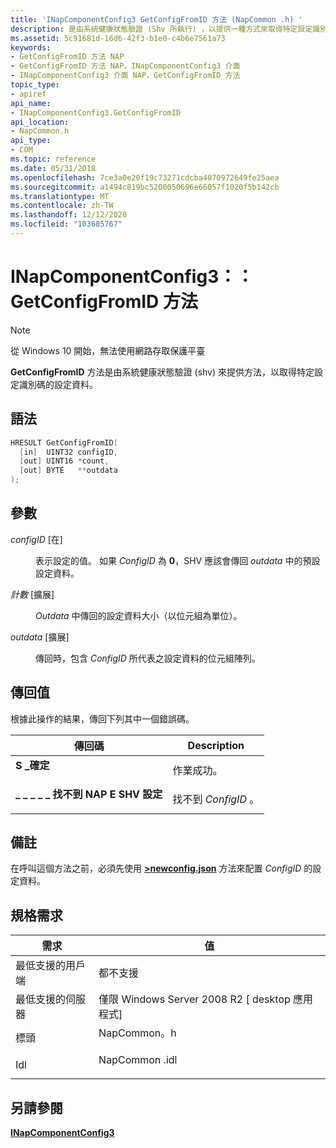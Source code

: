 ```yaml
---
title: 'INapComponentConfig3 GetConfigFromID 方法 (NapCommon .h) '
description: 是由系統健康狀態驗證 (Shv 所執行) ，以提供一種方式來取得特定設定識別碼的設定資料。
ms.assetid: 5c91681d-16d6-42f3-b1e0-c4b6e7561a73
keywords:
- GetConfigFromID 方法 NAP
- GetConfigFromID 方法 NAP，INapComponentConfig3 介面
- INapComponentConfig3 介面 NAP，GetConfigFromID 方法
topic_type:
- apiref
api_name:
- INapComponentConfig3.GetConfigFromID
api_location:
- NapCommon.h
api_type:
- COM
ms.topic: reference
ms.date: 05/31/2018
ms.openlocfilehash: 7ce3a0e20f19c73271cdcba4070972649fe25aea
ms.sourcegitcommit: a1494c819bc5200050696e66057f1020f5b142cb
ms.translationtype: MT
ms.contentlocale: zh-TW
ms.lasthandoff: 12/12/2020
ms.locfileid: "103685767"
---
```

# <a name="inapcomponentconfig3getconfigfromid-method"></a>INapComponentConfig3：： GetConfigFromID 方法

> [!Note]  
> 從 Windows 10 開始，無法使用網路存取保護平臺

 

**GetConfigFromID** 方法是由系統健康狀態驗證 (shv) 來提供方法，以取得特定設定識別碼的設定資料。

## <a name="syntax"></a>語法


```C++
HRESULT GetConfigFromID(
  [in]  UINT32 configID,
  [out] UINT16 *count,
  [out] BYTE   **outdata
);
```



## <a name="parameters"></a>參數

<dl> <dt>

*configID* \[在\]
</dt> <dd>

表示設定的值。 如果 *ConfigID* 為 **0**，SHV 應該會傳回 *outdata* 中的預設設定資料。

</dd> <dt>

*計數* \[擴展\]
</dt> <dd>

*Outdata* 中傳回的設定資料大小（以位元組為單位）。

</dd> <dt>

*outdata* \[擴展\]
</dt> <dd>

傳回時，包含 *ConfigID* 所代表之設定資料的位元組陣列。

</dd> </dl>

## <a name="return-value"></a>傳回值

根據此操作的結果，傳回下列其中一個錯誤碼。



| 傳回碼                                                                                                    | Description                             |
|----------------------------------------------------------------------------------------------------------------|-----------------------------------------|
| <dl> <dt>**S \_確定**</dt> </dl>                          | 作業成功。<br/> |
| <dl> <dt>**\_ \_ \_ \_ \_ 找不到 NAP E SHV 設定**</dt> </dl> | 找不到 *ConfigID* 。<br/>  |



 

## <a name="remarks"></a>備註

在呼叫這個方法之前，必須先使用 [**>newconfig.json**](inapcomponentconfig3-newconfig.md) 方法來配置 *ConfigID* 的設定資料。

## <a name="requirements"></a>規格需求



| 需求 | 值 |
|-------------------------------------|------------------------------------------------------------------------------------------|
| 最低支援的用戶端<br/> | 都不支援<br/>                                                                |
| 最低支援的伺服器<br/> | 僅限 Windows Server 2008 R2 \[ desktop 應用程式\]<br/>                                  |
| 標頭<br/>                   | <dl> <dt>NapCommon。h</dt> </dl>   |
| Idl<br/>                      | <dl> <dt>NapCommon .idl</dt> </dl> |



## <a name="see-also"></a>另請參閱

<dl> <dt>

[**INapComponentConfig3**](inapcomponentconfig3.md)
</dt> </dl>

 

 





